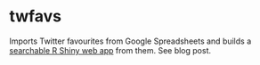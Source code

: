 # twfavs
Imports Twitter favourites from Google Spreadsheets and builds a [searchable R Shiny web app](https://ttso.shinyapps.io/twfavs/) from them. See blog post.
